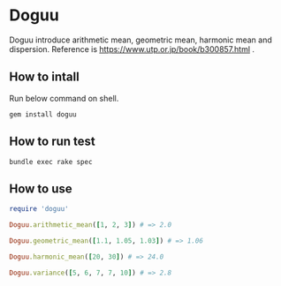 # Doguu

Doguu introduce arithmetic mean, geometric mean, harmonic mean and dispersion. Reference is https://www.utp.or.jp/book/b300857.html .

## How to intall

Run below command on shell.

```console
gem install doguu
```

## How to run test

```console
bundle exec rake spec
```

## How to use

```ruby
require 'doguu'

Doguu.arithmetic_mean([1, 2, 3]) # => 2.0

Doguu.geometric_mean([1.1, 1.05, 1.03]) # => 1.06

Doguu.harmonic_mean([20, 30]) # => 24.0

Doguu.variance([5, 6, 7, 7, 10]) # => 2.8
```

